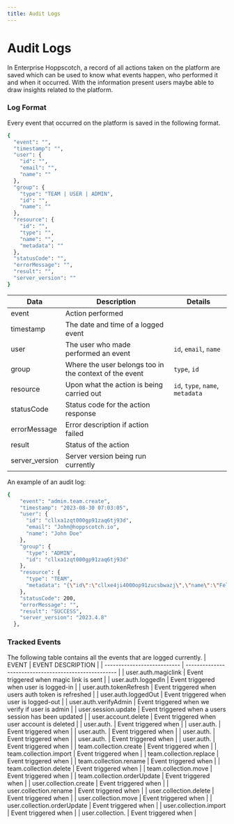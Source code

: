 ```yaml
---
title: Audit Logs
---
```


# Audit Logs

In Enterprise Hoppscotch, a record of all actions taken on the platform are saved which can be used to know what events happen, who performed it and when it occurred. With the information present users maybe able to draw insights related to the platform.

### Log Format

Every event that occurred on the platform is saved in the following format.

```bash
{
  "event": "",
  "timestamp": "",
  "user": {
    "id": "",
    "email": "",
    "name": ""
  },
  "group": {
    "type": "TEAM | USER | ADMIN",
    "id": "",
    "name": ""
  },
  "resource": {
    "id": "",
    "type": "",
    "name": "",
    "metadata": ""
  },
  "statusCode": "",
  "errorMessage": "",
  "result": "",
  "server_version": ""
}
```

| Data           | Description                                            | Details                          |
| -------------- | ------------------------------------------------------ | -------------------------------- |
| event          | Action performed                                       |                                  |
| timestamp      | The date and time of a logged event                    |                                  |
| user           | The user who made performed an event                   | `id`, `email`, `name`            |
| group          | Where the user belongs too in the context of the event | `type`, `id`                     |
| resource       | Upon what the action is being carried out              | `id`, `type`, `name`, `metadata` |
| statusCode     | Status code for the action response                    |                                  |
| errorMessage   | Error description if action failed                     |                                  |
| result         | Status of the action                                   |                                  |
| server_version | Server version being run currently                     |                                  |

An example of an audit log:

```bash
{
    "event": "admin.team.create",
    "timestamp": "2023-08-30 07:03:05",
    "user": {
      "id": "cllxa1zqt000gp91zaq6tj93d",
      "email": "John@hoppscotch.io",
      "name": "John Doe"
    },
    "group": {
      "type": "ADMIN",
      "id": "cllxa1zqt000gp91zaq6tj93d"
    },
    "resource": {
      "type": "TEAM",
      "metadata": "{\"id\":\"cllxe4ji4000op91zucsbwazj\",\"name\":\"Fellowship of the Hopp\"}"
    },
    "statusCode": 200,
    "errorMessage": "",
    "result": "SUCCESS",
    "server_version": "2023.4.8"
  },
```

### Tracked Events

The following table contains all the events that are logged currently.
| EVENT                       | EVENT DESCRIPTION                                     |
| --------------------------- | ----------------------------------------------------- |
| user.auth.magiclink         | Event triggered when magic link is sent               |
| user.auth.loggedIn          | Event triggered when user is logged-in                |
| user.auth.tokenRefresh      | Event triggered when users auth token is refreshed    |
| user.auth.loggedOut         | Event triggered when user is logged-out               |
| user.auth.verifyAdmin       | Event triggered when we verify if user is admin       |
| user.session.update         | Event triggered when a users session has been updated |
| user.account.delete         | Event triggered when user account is deleted          |
| user.auth.                  | Event triggered when                                  |
| user.auth.                  | Event triggered when                                  |
| user.auth.                  | Event triggered when                                  |
| user.auth.                  | Event triggered when                                  |
| user.auth.                  | Event triggered when                                  |
| user.auth.                  | Event triggered when                                  |
| team.collection.create      | Event triggered when                                  |
| team.collection.import      | Event triggered when                                  |
| team.collection.replace     | Event triggered when                                  |
| team.collection.rename      | Event triggered when                                  |
| team.collection.delete      | Event triggered when                                  |
| team.collection.move        | Event triggered when                                  |
| team.collection.orderUpdate | Event triggered when                                  |
| user.collection.create      | Event triggered when                                  |
| user.collection.rename      | Event triggered when                                  |
| user.collection.delete      | Event triggered when                                  |
| user.collection.move        | Event triggered when                                  |
| user.collection.orderUpdate | Event triggered when                                  |
| user.collection.import      | Event triggered when                                  |
| user.collection.            | Event triggered when                                  |
